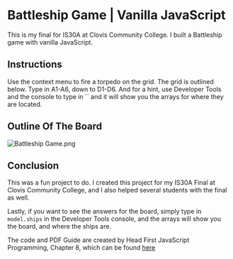 # Battleship Game | Vanilla JavaScript
This is my final for IS30A at Clovis Community College. I built a Battleship game with vanilla JavaScript. 

## Instructions

Use the context menu to fire a torpedo on the grid. The grid is outlined below. Type in A1-A6, down to D1-D6. And for a hint, use Developer Tools and the console to type in `` and it will show you the arrays for where they are located. 

## Outline Of The Board

![Battleship Game.png]()

## Conclusion

This was a fun project to do. I created this project for my IS30A Final at Clovis Community College, and I also helped several students with the final as well. 

Lastly, if you want to see the answers for the board, simply type in `model.ships` in the Developer Tools console, and the arrays will show you the board, and where the ships are. 

The code and PDF Guide are created by Head First JavaScript Programming, Chapter 8, which can be found [here](https://apprize.best/javascript/head/9.html)
